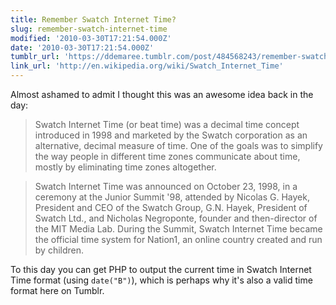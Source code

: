 ```yaml
---
title: Remember Swatch Internet Time?
slug: remember-swatch-internet-time
modified: '2010-03-30T17:21:54.000Z'
date: '2010-03-30T17:21:54.000Z'
tumblr_url: 'https://ddemaree.tumblr.com/post/484568243/remember-swatch-internet-time'
link_url: 'http://en.wikipedia.org/wiki/Swatch_Internet_Time'
---
```

Almost ashamed to admit I thought this was an awesome idea back in the day:

> Swatch Internet Time (or beat time) was a decimal time concept introduced in 1998 and marketed by the Swatch corporation as an alternative, decimal measure of time. One of the goals was to simplify the way people in different time zones communicate about time, mostly by eliminating time zones altogether.

> Swatch Internet Time was announced on October 23, 1998, in a ceremony at the Junior Summit '98, attended by Nicolas G. Hayek, President and CEO of the Swatch Group, G.N. Hayek, President of Swatch Ltd., and Nicholas Negroponte, founder and then-director of the MIT Media Lab. During the Summit, Swatch Internet Time became the official time system for Nation1, an online country created and run by children.

To this day you can get PHP to output the current time in Swatch Internet Time format (using `date("B")`), which is perhaps why it's also a valid time format here on Tumblr.
